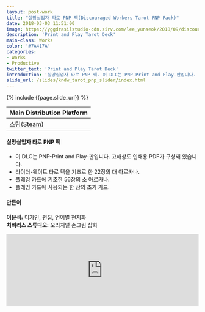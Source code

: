 ```yaml
---
layout: post-work
title: "실망실업자 타로 PNP 팩(Discouraged Workers Tarot PNP Pack)"
date: 2018-03-03 11:51:00
image: https://yggdrasilstudio-cdn.sirv.com/lee_yunseok/2018/09/discouraged_workers_tarot_pnp_pack_dlc_06.webp
description: 'Print and Play Tarot Deck'
main-class: Works
color: '#7A417A'
categories:
- Works
- Productive
twitter_text: 'Print and Play Tarot Deck'
introduction: '실망실업자 타로 PNP 팩. 이 DLC는 PNP-Print and Play-판입니다. 고해상도 인쇄용 PDF가 구성돼 있습니다. 라이더-웨이트 타로 덱을 기초로 한 22장의 대 아르카나. 플레잉 카드에 기초한 56장의 소 아르카나. 플레잉 카드에 사용되는 한 장의 조커 카드.'
slide_url: /slides/kndw_tarot_pnp_slider/index.html
---
```


{% include {{page.slide_url}} %}

Main Distribution Platform |
------------ |
[<i class="fab fa-steam"></i> 스팀(Steam)](https://store.steampowered.com/app/375161/Discouraged_Workers__Tarot_PNP_Pack/) |

#### 실망실업자 타로 PNP 팩
- 이 DLC는 PNP-Print and Play-판입니다. 고해상도 인쇄용 PDF가 구성돼 있습니다.
- 라이더-웨이트 타로 덱을 기초로 한 22장의 대 아르카나.
- 플레잉 카드에 기초한 56장의 소 아르카나.
- 플레잉 카드에 사용되는 한 장의 조커 카드.

#### 만든이
**이윤석:** 디자인, 편집, 언어별 현지화<br />
**치비리스 스튜디오:** 오리지널 손그림 삽화

<iframe src="https://store.steampowered.com/widget/375161/" frameborder="0" width="100%" height="190"></iframe>